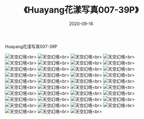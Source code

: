 ﻿---
layout: post
title: 《Huayang花漾写真007-39P》
date: 2020-09-16
img: http://photo.orgx.cf/性感/2020/Huayang花漾写真007-39P/000.jpg
tags: [美女,性感,泳衣]
---

Huayang花漾写真007-39P



![天空幻境](http://photo.orgx.cf/性感/2020/Huayang花漾写真007-39P/001.jpg''天空幻境'')<br>
![天空幻境](http://photo.orgx.cf/性感/2020/Huayang花漾写真007-39P/002.jpg''天空幻境'')<br>
![天空幻境](http://photo.orgx.cf/性感/2020/Huayang花漾写真007-39P/003.jpg''天空幻境'')<br>
![天空幻境](http://photo.orgx.cf/性感/2020/Huayang花漾写真007-39P/004.jpg''天空幻境'')<br>
![天空幻境](http://photo.orgx.cf/性感/2020/Huayang花漾写真007-39P/005.jpg''天空幻境'')<br>
![天空幻境](http://photo.orgx.cf/性感/2020/Huayang花漾写真007-39P/006.jpg''天空幻境'')<br>
![天空幻境](http://photo.orgx.cf/性感/2020/Huayang花漾写真007-39P/007.jpg''天空幻境'')<br>
![天空幻境](http://photo.orgx.cf/性感/2020/Huayang花漾写真007-39P/008.jpg''天空幻境'')<br>
![天空幻境](http://photo.orgx.cf/性感/2020/Huayang花漾写真007-39P/009.jpg''天空幻境'')<br>
![天空幻境](http://photo.orgx.cf/性感/2020/Huayang花漾写真007-39P/010.jpg''天空幻境'')<br>
![天空幻境](http://photo.orgx.cf/性感/2020/Huayang花漾写真007-39P/011.jpg''天空幻境'')<br>
![天空幻境](http://photo.orgx.cf/性感/2020/Huayang花漾写真007-39P/012.jpg''天空幻境'')<br>
![天空幻境](http://photo.orgx.cf/性感/2020/Huayang花漾写真007-39P/013.jpg''天空幻境'')<br>
![天空幻境](http://photo.orgx.cf/性感/2020/Huayang花漾写真007-39P/014.jpg''天空幻境'')<br>
![天空幻境](http://photo.orgx.cf/性感/2020/Huayang花漾写真007-39P/015.jpg''天空幻境'')<br>
![天空幻境](http://photo.orgx.cf/性感/2020/Huayang花漾写真007-39P/016.jpg''天空幻境'')<br>
![天空幻境](http://photo.orgx.cf/性感/2020/Huayang花漾写真007-39P/017.jpg''天空幻境'')<br>
![天空幻境](http://photo.orgx.cf/性感/2020/Huayang花漾写真007-39P/018.jpg''天空幻境'')<br>
![天空幻境](http://photo.orgx.cf/性感/2020/Huayang花漾写真007-39P/019.jpg''天空幻境'')<br>
![天空幻境](http://photo.orgx.cf/性感/2020/Huayang花漾写真007-39P/020.jpg''天空幻境'')<br>
![天空幻境](http://photo.orgx.cf/性感/2020/Huayang花漾写真007-39P/021.jpg''天空幻境'')<br>
![天空幻境](http://photo.orgx.cf/性感/2020/Huayang花漾写真007-39P/022.jpg''天空幻境'')<br>
![天空幻境](http://photo.orgx.cf/性感/2020/Huayang花漾写真007-39P/023.jpg''天空幻境'')<br>
![天空幻境](http://photo.orgx.cf/性感/2020/Huayang花漾写真007-39P/024.jpg''天空幻境'')<br>
![天空幻境](http://photo.orgx.cf/性感/2020/Huayang花漾写真007-39P/025.jpg''天空幻境'')<br>
![天空幻境](http://photo.orgx.cf/性感/2020/Huayang花漾写真007-39P/026.jpg''天空幻境'')<br>
![天空幻境](http://photo.orgx.cf/性感/2020/Huayang花漾写真007-39P/027.jpg''天空幻境'')<br>
![天空幻境](http://photo.orgx.cf/性感/2020/Huayang花漾写真007-39P/028.jpg''天空幻境'')<br>
![天空幻境](http://photo.orgx.cf/性感/2020/Huayang花漾写真007-39P/029.jpg''天空幻境'')<br>
![天空幻境](http://photo.orgx.cf/性感/2020/Huayang花漾写真007-39P/030.jpg''天空幻境'')<br>
![天空幻境](http://photo.orgx.cf/性感/2020/Huayang花漾写真007-39P/031.jpg''天空幻境'')<br>
![天空幻境](http://photo.orgx.cf/性感/2020/Huayang花漾写真007-39P/032.jpg''天空幻境'')<br>
![天空幻境](http://photo.orgx.cf/性感/2020/Huayang花漾写真007-39P/033.jpg''天空幻境'')<br>
![天空幻境](http://photo.orgx.cf/性感/2020/Huayang花漾写真007-39P/034.jpg''天空幻境'')<br>
![天空幻境](http://photo.orgx.cf/性感/2020/Huayang花漾写真007-39P/035.jpg''天空幻境'')<br>
![天空幻境](http://photo.orgx.cf/性感/2020/Huayang花漾写真007-39P/036.jpg''天空幻境'')<br>
![天空幻境](http://photo.orgx.cf/性感/2020/Huayang花漾写真007-39P/037.jpg''天空幻境'')<br>
![天空幻境](http://photo.orgx.cf/性感/2020/Huayang花漾写真007-39P/038.jpg''天空幻境'')<br>
![天空幻境](http://photo.orgx.cf/性感/2020/Huayang花漾写真007-39P/039.jpg''天空幻境'')<br>
